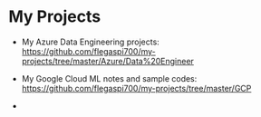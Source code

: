 # My Projects

- My Azure Data Engineering projects: https://github.com/flegaspi700/my-projects/tree/master/Azure/Data%20Engineer

- My Google Cloud ML notes and sample codes: https://github.com/flegaspi700/my-projects/tree/master/GCP
- 
